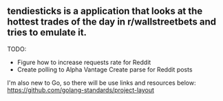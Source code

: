 ## tendiesticks is a application that looks at the hottest trades of the day in r/wallstreetbets and tries to emulate it.



TODO:
* Figure how to increase requests rate for Reddit
* Create polling to Alpha Vantage
Create parse for Reddit posts

I'm also new to Go, so there will be use links and resources below:
https://github.com/golang-standards/project-layout
